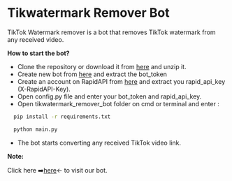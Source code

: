 # Tikwatermark Remover Bot
TikTok Watermark remover is a bot that removes TikTok watermark from any received video.


**How to start the bot?**

*   Clone the repository or download it from [here](https://codeload.github.com/mouh2020/tikwatermark_remover_bot/zip/refs/heads/master) and unzip it.
*   Create new bot from [here](http://https://t.me/BotFather) and extract the bot_token
*   Create an account on RapidAPI from [here](https://rapidapi.com/badimohammed2019/api/tikwatermark) and extract you rapid_api_key (X-RapidAPI-Key).
*   Open config.py file and enter your bot_token and rapid_api_key.
*   Open tikwatermark_remover_bot folder on cmd or terminal and enter : 
```bash
  pip install -r requirements.txt
```
```bash
  python main.py
```
*   The bot starts converting any received TikTok video link.

**Note:**

 Click here ➡️[here](t.me/tikwatermark_remover_bot)← to visit our bot.
